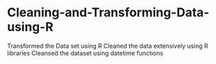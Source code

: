 # Cleaning-and-Transforming-Data-using-R
Transformed the Data set using R
Cleaned the data extensively using R libraries
Cleansed the dataset using datetime functions
